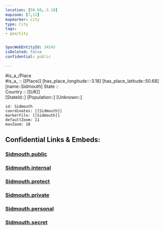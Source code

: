 ```yaml
---
location: [50.68,-3.18] 
mapzoom: [7,12] 
mapmarker: city 
type: City
tags:
- geo/City


SpocWebEntityId: 34243
isDeleted: false
confidential: public

---
```

#is_a_/Place  
#is_a_ :: [[Place]] 
[has_place_longitude::-3.18] 
[has_place_latitude::50.68] 
[name::Sidmouth] 
State ::  
Country :: [[UK]]  
[StateId::] 
[Population::] 
[Unknown::] 


```leaflet
id: Sidmouth
coordinates: [[Sidmouth]] 
markerFile: [[Sidmouth]] 
defaultZoom: 11 
maxZoom: 18
```


## Confidential Links & Embeds: 

### [Sidmouth.public](/_public/\Earth\Continent\Europe\Europe~North\UK\England\Regions~England\South_West_England\Devon,County\CitySidmouth.public.md) 

### [Sidmouth.internal](/_internal/\Earth\Continent\Europe\Europe~North\UK\England\Regions~England\South_West_England\Devon,County\CitySidmouth.internal.md) 

### [Sidmouth.protect](/_protect/\Earth\Continent\Europe\Europe~North\UK\England\Regions~England\South_West_England\Devon,County\CitySidmouth.protect.md) 

### [Sidmouth.private](/_private/\Earth\Continent\Europe\Europe~North\UK\England\Regions~England\South_West_England\Devon,County\CitySidmouth.private.md) 

### [Sidmouth.personal](/_personal/\Earth\Continent\Europe\Europe~North\UK\England\Regions~England\South_West_England\Devon,County\CitySidmouth.personal.md) 

### [Sidmouth.secret](/_secret/\Earth\Continent\Europe\Europe~North\UK\England\Regions~England\South_West_England\Devon,County\CitySidmouth.secret.md)

